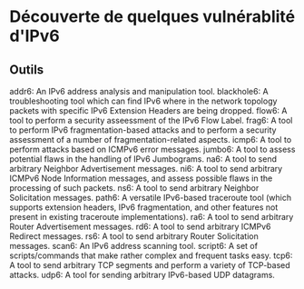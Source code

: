 # Découverte de quelques vulnérablité d'IPv6

## Outils 

addr6: An IPv6 address analysis and manipulation tool.
blackhole6: A troubleshooting tool which can find IPv6 where in the network topology packets with specific IPv6 Extension Headers are being dropped.
flow6: A tool to perform a security asseessment of the IPv6 Flow Label.
frag6: A tool to perform IPv6 fragmentation-based attacks and to perform a security assessment of a number of fragmentation-related aspects.
icmp6: A tool to perform attacks based on ICMPv6 error messages.
jumbo6: A tool to assess potential flaws in the handling of IPv6 Jumbograms.
na6: A tool to send arbitrary Neighbor Advertisement messages.
ni6: A tool to send arbitrary ICMPv6 Node Information messages, and assess possible flaws in the processing of such packets.
ns6: A tool to send arbitrary Neighbor Solicitation messages.
path6: A versatile IPv6-based traceroute tool (which supports extension headers, IPv6 fragmentation, and other features not present in existing traceroute implementations).
ra6: A tool to send arbitrary Router Advertisement messages.
rd6: A tool to send arbitrary ICMPv6 Redirect messages.
rs6: A tool to send arbitrary Router Solicitation messages.
scan6: An IPv6 address scanning tool.
script6: A set of scripts/commands that make rather complex and frequent tasks easy.
tcp6: A tool to send arbitrary TCP segments and perform a variety of TCP-based attacks.
udp6: A tool for sending arbitrary IPv6-based UDP datagrams.
